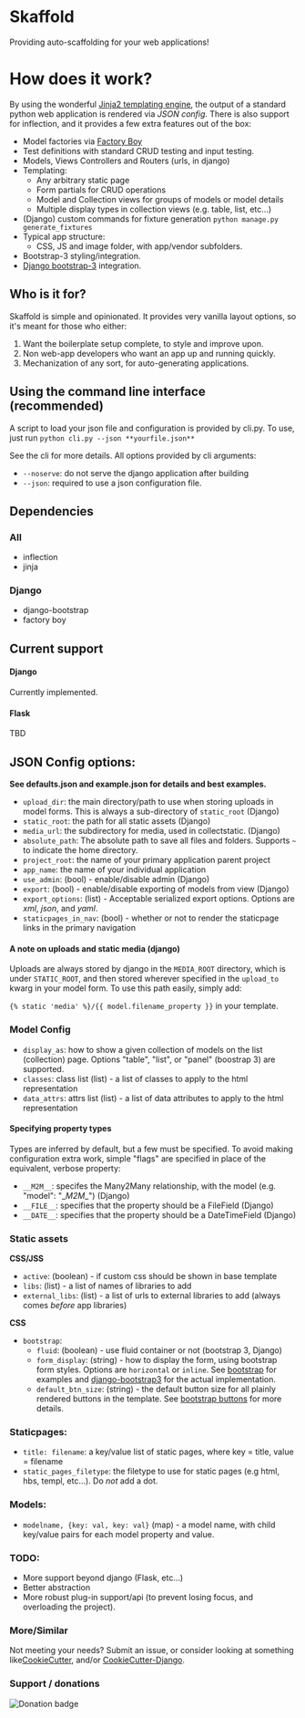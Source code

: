Skaffold
============================================================
Providing auto-scaffolding for your web applications!

# How does it work?

By using the wonderful [Jinja2 templating engine](https://github.com/mitsuhiko/jinja2), the output of a standard python web application is rendered via *JSON config*. There is also support for inflection, and it provides a few extra features out of the box:

* Model factories via [Factory Boy](https://github.com/rbarrois/factory_boy)
* Test definitions with standard CRUD testing and input testing.
* Models, Views Controllers and Routers (urls, in django)
* Templating:
    * Any arbitrary static page
    * Form partials for CRUD operations
    * Model and Collection views for groups of models or model details
    * Multiple display types in collection views (e.g. table, list, etc...)
* (Django) custom commands for fixture generation `python manage.py generate_fixtures`
* Typical app structure:
    * CSS, JS and image folder, with app/vendor subfolders.
* Bootstrap-3 styling/integration.
* [Django bootstrap-3](https://github.com/dyve/django-bootstrap3) integration.

## Who is it for?

Skaffold is simple and opinionated. It provides very vanilla layout options, so it's meant for those who either:

1. Want the boilerplate setup complete, to style and improve upon.
2. Non web-app developers who want an app up and running quickly.
3. Mechanization of any sort, for auto-generating applications.

## Using the command line interface (recommended)

A script to load your json file and configuration is provided by cli.py. To use, just run `python cli.py --json **yourfile.json**`

See the cli for more details. All options provided by cli arguments:

* `--noserve`: do not serve the django application after building
* `--json`: required to use a json configuration file.

## Dependencies

### All
* inflection
* jinja

### Django
* django-bootstrap
* factory boy

## Current support

#### Django

Currently implemented.

#### Flask

TBD

## JSON Config options:

**See defaults.json and example.json for details and best examples.**

* `upload_dir`: the main directory/path to use when storing uploads in model forms. This is always a sub-directory of `static_root` (Django)
* `static_root`: the path for all static assets (Django)
* `media_url`: the subdirectory for media, used in collectstatic. (Django)
* `absolute_path`: The absolute path to save all files and folders. Supports `~` to indicate the home directory.
* `project_root`: the name of your primary application parent project
* `app_name`: the name of your individual application
* `use_admin`: (bool) - enable/disable admin (Django)
* `export`: (bool) - enable/disable exporting of models from view (Django)
* `export_options`: (list) - Acceptable serialized export options. Options are *xml*, *json*, and *yaml*.
* `staticpages_in_nav`: (bool) - whether or not to render the staticpage links in the primary navigation

#### A note on uploads and static media (django)
Uploads are always stored by django in the `MEDIA_ROOT` directory, which is under `STATIC_ROOT`, and then stored wherever specified in the `upload_to` kwarg in your model form. To use this path easily, simply add:

`{% static 'media' %}/{{ model.filename_property }}` in your template.

### Model Config

* `display_as`: how to show a given collection of models on the list (collection) page. Options "table", "list", or "panel" (boostrap 3) are supported.
* `classes`: class list (list) - a list of classes to apply to the html representation
* `data_attrs`: attrs list (list) - a list of data attributes to apply to the html representation

#### Specifying property types

Types are inferred by default, but a few must be specified. To avoid making configuration extra work, simple "flags" are specified in place of the equivalent, verbose property:
* `__M2M__`: specifes the Many2Many relationship, with the model (e.g. "model": "\__M2M__") (Django)
* `__FILE__`: specifies that the property should be a FileField (Django)
* `__DATE__`: specifies that the property should be a DateTimeField (Django)

### Static assets
**CSS/JSS**
* `active`: (boolean) - if custom css should be shown in base template
* `libs`: (list) - a list of names of libraries to add
* `external_libs`: (list) - a list of urls to external libraries to add (always comes _before_ app libraries)

**CSS**
* `bootstrap`:
    - `fluid`: (boolean) - use fluid container or not (bootstrap 3, Django)
    - `form_display`: (string) - how to display the form, using bootstrap form styles. Options are `horizontal` or `inline`. See [bootstrap](http://getbootstrap.com/css/#forms) for examples and [django-bootstrap3](http://django-bootstrap3.readthedocs.org/en/latest/templatetags.html?highlight=layout) for the actual implementation.
    - `default_btn_size`: (string) - the default button size for all plainly rendered buttons in the template. See [bootstrap buttons](http://getbootstrap.com/css/#buttons-sizes) for more details.

### Staticpages:
* `title: filename`: a key/value list of static pages, where key = title, value = filename
* `static_pages_filetype`: the filetype to use for static pages (e.g html, hbs, templ, etc...). Do *not* add a dot.

### Models:
* `modelname, {key: val, key: val}` (map) - a model name, with child key/value pairs for each model property and value.

### TODO:
* More support beyond django (Flask, etc...)
* Better abstraction
* More robust plug-in support/api (to prevent losing focus, and overloading the project).

### More/Similar
Not meeting your needs? Submit an issue, or consider looking at something like[CookieCutter](https://github.com/audreyr/cookiecutter), and/or [CookieCutter-Django](https://github.com/pydanny/cookiecutter-django).

### Support / donations
![Donation badge](https://img.shields.io/gratipay/christabor.svg)
